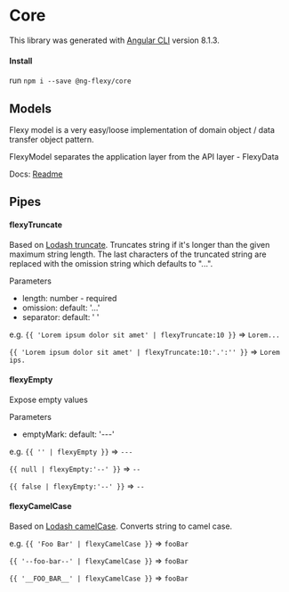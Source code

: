 # Core

This library was generated with [Angular CLI](https://github.com/angular/angular-cli) version 8.1.3.

#### Install

run `npm i --save @ng-flexy/core`

## Models

Flexy model is a very easy/loose implementation of domain object / data transfer object pattern.

FlexyModel separates the application layer from the API layer - FlexyData

Docs: <a href="./src/lib/models/README.md">Readme</a>


## Pipes

#### flexyTruncate

Based on <a href="https://lodash.com/docs/4.17.15#truncate" target="_blank">Lodash truncate</a>. Truncates string if it's longer than the given maximum string length. The last characters of the truncated string are replaced with the omission string which defaults to "...".

Parameters

- length: number - required
- omission: default: '...'
- separator: default: ' '

e.g.
`{{ 'Lorem ipsum dolor sit amet' | flexyTruncate:10 }}` => `Lorem...`

`{{ 'Lorem ipsum dolor sit amet' | flexyTruncate:10:'.':'' }}` => `Lorem ips.`

#### flexyEmpty

Expose empty values

Parameters

- emptyMark: default: '---'

e.g.
`{{ '' | flexyEmpty }}` => `---`

`{{ null | flexyEmpty:'--' }}` => `--`

`{{ false | flexyEmpty:'--' }}` => `--`

#### flexyCamelCase

Based on <a href="https://lodash.com/docs/4.17.15#camelCase" target="_blank">Lodash camelCase</a>. Converts string to camel case.

e.g.
`{{ 'Foo Bar' | flexyCamelCase }}` => `fooBar`

`{{ '--foo-bar--' | flexyCamelCase }}` => `fooBar`

`{{ '__FOO_BAR__' | flexyCamelCase }}` => `fooBar`
